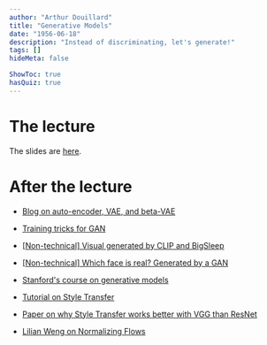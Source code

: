 ```yaml
---
author: "Arthur Douillard"
title: "Generative Models"
date: "1956-06-18"
description: "Instead of discriminating, let's generate!"
tags: []
hideMeta: false

ShowToc: true
hasQuiz: true
---
```


# The lecture

The slides are [here](/05_generative.pdf).

# After the lecture

- [Blog on auto-encoder, VAE, and beta-VAE](https://lilianweng.github.io/lil-log/2018/08/12/from-autoencoder-to-beta-vae.html)
- [Training tricks for GAN](https://beckham.nz/2021/06/28/training-gans.html)
- [[Non-technical] Visual generated by CLIP and BigSleep](https://ml.berkeley.edu/blog/posts/clip-art/)
- [[Non-technical] Which face is real? Generated by a GAN](https://www.whichfaceisreal.com/)
- [Stanford's course on generative models](https://deepgenerativemodels.github.io)

- [Tutorial on Style Transfer](https://pytorch.org/tutorials/advanced/neural_style_tutorial.html)
- [Paper on why Style Transfer works better with VGG than ResNet](https://arxiv.org/abs/2104.05623)

- [Lilian Weng on Normalizing Flows](https://lilianweng.github.io/lil-log/2018/10/13/flow-based-deep-generative-models.html)
